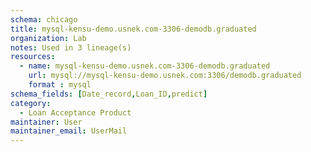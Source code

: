 ```yaml
---
schema: chicago
title: mysql-kensu-demo.usnek.com-3306-demodb.graduated
organization: Lab
notes: Used in 3 lineage(s)
resources:
  - name: mysql-kensu-demo.usnek.com-3306-demodb.graduated 
    url: mysql://mysql-kensu-demo.usnek.com:3306/demodb.graduated 
    format : mysql
schema_fields: [Date_record,Loan_ID,predict]
category:
  - Loan Acceptance Product
maintainer: User
maintainer_email: UserMail
---
```


